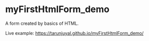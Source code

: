 # myFirstHtmlForm_demo

A form created by basics of HTML.

Live example: https://tarunjuyal.github.io/myFirstHtmlForm_demo/
